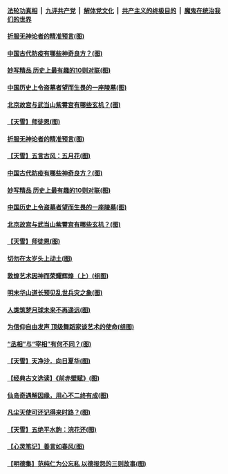 ####  [法轮功真相](../../../../basic/blob/master/README.md?t=05190402) &nbsp;|&nbsp; [九评共产党](../../../../9ping.md/blob/master/README.md?t=05190402) &nbsp;|&nbsp; [解体党文化](../../../../jtdwh.md/blob/master/README.md?t=05190402)  &nbsp;|&nbsp; [共产主义的终极目的](../../../../gczydzjmd.md/blob/master/README.md?t=05190402) &nbsp;|&nbsp; [魔鬼在统治我们的世界](../../../../mgztzwmdsj.md/blob/master/README.md?t=05190402) 

#### [折服无神论者的精准预言(图)](../pages/p7/933535.md?t=05190402) 

#### [中国古代防疫有哪些神奇良方？(图)](../pages/p7/933244.md?t=05190402) 

#### [妙写精品 历史上最有趣的10则对联(图)](../pages/p7/933248.md?t=05190402) 

#### [中国历史上令盗墓者望而生畏的一座陵墓(图)](../pages/p7/933422.md?t=05190402) 

#### [北京故宫与武当山紫霄宫有哪些玄机？(图)](../pages/p7/933246.md?t=05190402) 

#### [【天雪】师徒恩(图)](../pages/p7/933262.md?t=05190402) 

#### [折服无神论者的精准预言(图)](../pages/p7/933535.md?t=05190402) 

#### [【天雪】五言古风：五月花(图)](../pages/p7/933377.md?t=05190402) 

#### [中国古代防疫有哪些神奇良方？(图)](../pages/p7/933244.md?t=05190402) 

#### [妙写精品 历史上最有趣的10则对联(图)](../pages/p7/933248.md?t=05190402) 

#### [中国历史上令盗墓者望而生畏的一座陵墓(图)](../pages/p7/933422.md?t=05190402) 

#### [北京故宫与武当山紫霄宫有哪些玄机？(图)](../pages/p7/933246.md?t=05190402) 

#### [【天雪】师徒恩(图)](../pages/p7/933262.md?t=05190402) 

#### [切勿在太岁头上动土(图)](../pages/p7/932649.md?t=05190402) 

#### [敦煌艺术因神而荣耀辉煌（上）(组图)](../pages/p7/931718.md?t=05190402) 

#### [明末华山道长预见乱世兵灾之象(图)](../pages/p7/933355.md?t=05190402) 

#### [人类筑梦月球未来不再遥远(图)](../pages/p7/932774.md?t=05190402) 

#### [为信仰自由发声 顶级舞蹈家谈艺术的使命(组图)](../pages/p7/933219.md?t=05190402) 

#### [“丞相”与“宰相”有何不同？(图)](../pages/p7/933240.md?t=05190402) 

#### [【天雪】天净沙．向日夏华(图)](../pages/p7/933149.md?t=05190402) 

#### [【经典古文选读】《前赤壁赋》(图)](../pages/p7/933138.md?t=05190402) 

#### [仙岛奇遇解因缘，用心不二终有成(图)](../pages/p7/932773.md?t=05190402) 

#### [凡尘天使可还记得来时路？(图)](../pages/p7/932647.md?t=05190402) 

#### [【天雪】五绝平水韵：浣花还(图)](../pages/p7/933146.md?t=05190402) 

#### [【心灵笔记】善言如春风(图)](../pages/p7/933027.md?t=05190402) 

#### [【明德集】范纯仁为公忘私 以德报怨的三则故事(图)](../pages/p7/932646.md?t=05190402) 


